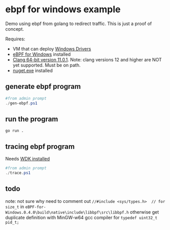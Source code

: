 # ebpf for windows example

Demo using ebpf from golang to redirect traffic.  This is just a proof of concept.

Requires:

- VM that can deploy [Windows Drivers](https://github.com/microsoft/ebpf-for-windows/blob/main/docs/vm-setup.md)
- [eBPF for Windows](https://github.com/microsoft/ebpf-for-windows/blob/main/docs/InstallEbpf.md#method-1-install-a-release) installed  
- [Clang 64-bit version 11.0.1](https://github.com/llvm/llvm-project/releases/download/llvmorg-11.0.1/LLVM-11.0.1-win64.exe). Note: clang versions 12 and higher are NOT yet supported.  Must be on path.
- [nuget.exe](https://www.nuget.org/downloads) installed 

## generate ebpf program

```powershell
#from admin prompt
./gen-ebpf.ps1
```

## run the program

```
go run .
```

## tracing ebpf program

Needs [WDK installed](https://learn.microsoft.com/en-us/windows-hardware/drivers/download-the-wdk)

```powershell
#from admin prompt
./trace.ps1
```

## todo 

note: not sure why need to comment out `//#include <sys/types.h>  // for size_t` in `eBPF-for-Windows.0.4.0\build\native\include\libbpf\src\libbpf.h` otherwise get duplicate definition with MinGW-w64 gcc compiler for `typedef uint32_t pid_t;`